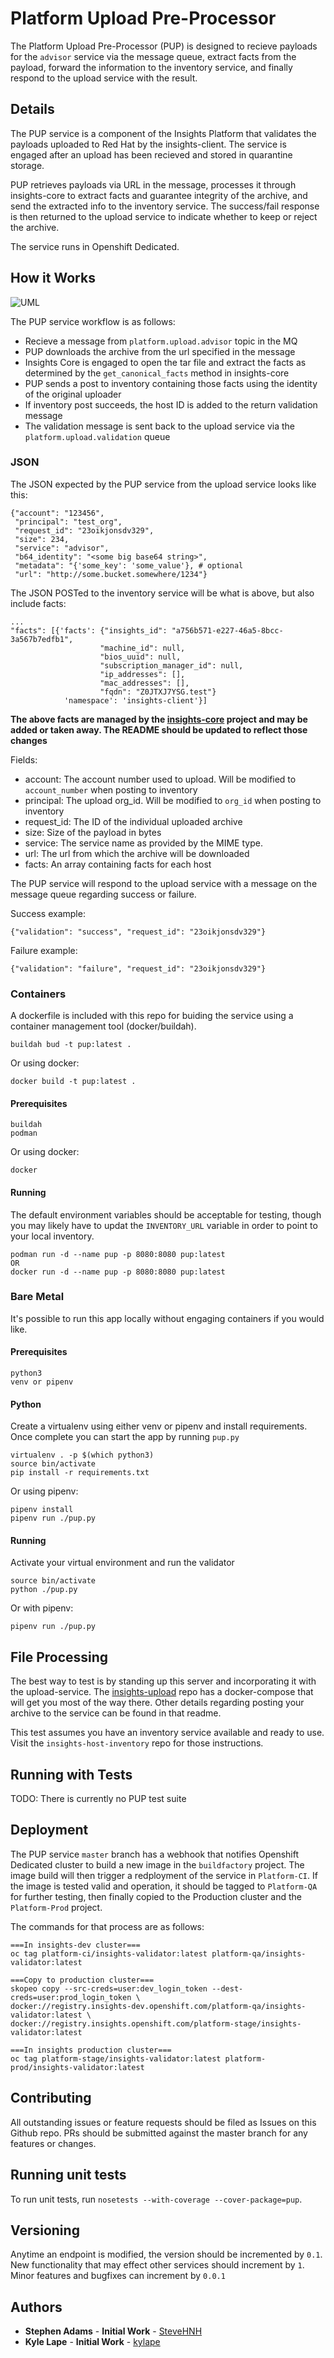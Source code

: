 # Platform Upload Pre-Processor

The Platform Upload Pre-Processor (PUP) is designed to recieve payloads for the `advisor` service
via the message queue, extract facts from the payload, forward the information to the inventory
service, and finally respond to the upload service with the result.

## Details

The PUP service is a component of the Insights Platform that validates the payloads uploaded
to Red Hat by the insights-client. The service is engaged after an upload has been recieved and stored in
quarantine storage.

PUP retrieves payloads via URL in the message, processes it through
insights-core to extract facts and guarantee integrity of the archive, and send the extracted info to the inventory service. 
The success/fail response is then returned to the upload service to indicate whether to keep or reject the archive.

The service runs in Openshift Dedicated.

## How it Works

![UML](http://www.plantuml.com/plantuml/png/VLHHJzim47xFhpXbhr31O3nK4q8JG-nXKpVO4qMHwrnQRuwT-IvbNPN_FfyJMX24I6tYpvy_V_TTd0jY5RYjRSQ6BSBivmncmMiaCcu9LzO_P4ra66qQvHWQgxZoePwqZVMgdAXoRSY7DpbhPKsfs7ZtdDOsho-Z3J7MJV2LiVYCibgORCJ1uNdKcq9Do-oRPuHWbYi6Nuqvdi8s3_YdHUB2bFaKShNGvV7xazFyOEvofRLl7Gj-9DTnGfjWd5YnWWltmrd2oVn3WUHU65SiDepKps1O6vqcIoGsBkK0Zx1Gj69S-h0HZbGCEq1csv0sMxJwDt8X8q4NPwVHDJesl4dJYl09L127sBv4hP5LJ5z5shQRkowBEGrXNVe79vaGgA1NPerG1L_FtSq9zFizuNx-oq5f9gZaFn4VLytTW-4L64UIEHrg7p1Jbe5QBIzI1l5AIh5_KvXvOc0V-Mjq7Ek4jL5mVNixIyHdtPDbmufBnMeATziy6P1gzazTTv_MHlt1xW-anZl2tkZrfozxROkLI0jvpnCvzfmwUoonOGW-YFYHZFe0PNTYnUqENtdY-FnHxiKlyWuaYZwZWrqYiIzn47_8UdBUtNSZPcuGnIgenaoeGGsL3r3xW50YAsEV9FdwOH49LqAFmG2-pFhhzx6ajtb_5dRyQ7tyFBnrW7eFnU2XRrA6LZeIAsa3FjPozqxqhgxkfQYn3qSws2zJwps_PMCl8LF3rdbquihizGo7jrJskuYijhR_0G00 "PUP Processing Flow")

The PUP service workflow is as follows:

  - Recieve a message from `platform.upload.advisor` topic in the MQ
  - PUP downloads the archive from the url specified in the message
  - Insights Core is engaged to open the tar file and extract the facts as determined by the `get_canonical_facts` method in insights-core
  - PUP sends a post to inventory containing those facts using the identity of the original uploader
  - If inventory post succeeds, the host ID is added to the return validation message
  - The validation message is sent back to the upload service via the `platform.upload.validation` queue

### JSON

The JSON expected by the PUP service from the upload service looks like this:

```
{"account": "123456",
 "principal": "test_org",
 "request_id": "23oikjonsdv329",
 "size": 234,
 "service": "advisor",
 "b64_identity": "<some big base64 string>",
 "metadata": "{'some_key': 'some_value'}, # optional
 "url": "http://some.bucket.somewhere/1234"}
```

The JSON POSTed to the inventory service will be what is above, but also include facts:

```
...
"facts": [{'facts': {"insights_id": "a756b571-e227-46a5-8bcc-3a567b7edfb1",
                    "machine_id": null,
                    "bios_uuid": null,
                    "subscription_manager_id": null,
                    "ip_addresses": [],
                    "mac_addresses": [],
                    "fqdn": "Z0JTXJ7YSG.test"}
            'namespace': 'insights-client'}]
```

**The above facts are managed by the [insights-core](https://www.github.com/RedHatInsights/insights-core) project and may be added or taken away. The README should be updated to reflect those
changes**

Fields:

  - account: The account number used to upload. Will be modified to `account_number` when posting to inventory
  - principal: The upload org_id. Will be modified to `org_id` when posting to inventory
  - request_id: The ID of the individual uploaded archive
  - size: Size of the payload in bytes
  - service: The service name as provided by the MIME type. 
  - url: The url from which the archive will be downloaded
  - facts: An array containing facts for each host
  
The PUP service will respond to the upload service with a message on the message queue regarding success or failure.

Success example:

    {"validation": "success", "request_id": "23oikjonsdv329"}

Failure example:

    {"validation": "failure", "request_id": "23oikjonsdv329"}

### Containers

A dockerfile is included with this repo for buiding the service using a container management tool (docker/buildah).

    buildah bud -t pup:latest .

Or using docker:

    docker build -t pup:latest .

#### Prerequisites

    buildah
    podman

Or using docker:

    docker

#### Running

The default environment variables should be acceptable for testing, though you may likely have to updat the `INVENTORY_URL` variable in order to point to your local inventory.

    podman run -d --name pup -p 8080:8080 pup:latest
    OR
    docker run -d --name pup -p 8080:8080 pup:latest

### Bare Metal

It's possible to run this app locally without engaging containers if you would like.

#### Prerequisites

    python3
    venv or pipenv

#### Python

Create a virtualenv using either venv or pipenv and install requirements. Once complete you can start the app by running `pup.py`

    virtualenv . -p $(which python3)
    source bin/activate
    pip install -r requirements.txt

Or using pipenv:

    pipenv install
    pipenv run ./pup.py

#### Running

Activate your virtual environment and run the validator

    source bin/activate
    python ./pup.py

Or with pipenv:

    pipenv run ./pup.py

## File Processing

The best way to test is by standing up this server and incorporating it with the upload-service. The [insights-upload](https://www.github.com/RedHatInsights/insights-upload) repo has a docker-compose that will get you most of the way there. Other details regarding
posting your archive to the service can be found in that readme.

This test assumes you have an inventory service available and ready to use. Visit the `insights-host-inventory` repo for those instructions. 

## Running with Tests

TODO: There is currently no PUP test suite

## Deployment

The PUP service `master` branch has a webhook that notifies Openshift Dedicated cluster to build a new image in the `buildfactory` project. The image build will then trigger a redployment of the service in `Platform-CI`. If the image is tested valid and operation, it should be tagged to `Platform-QA` for further testing, then finally copied to the Production cluster and the `Platform-Prod` project.

The commands for that process are as follows:

    ===In insights-dev cluster===
    oc tag platform-ci/insights-validator:latest platform-qa/insights-validator:latest
    
    ===Copy to production cluster===
    skopeo copy --src-creds=user:dev_login_token --dest-creds=user:prod_login_token \
    docker://registry.insights-dev.openshift.com/platform-qa/insights-validator:latest \
    docker://registry.insights.openshift.com/platform-stage/insights-validator:latest

    ===In insights production cluster===
    oc tag platform-stage/insights-validator:latest platform-prod/insights-validator:latest

## Contributing

All outstanding issues or feature requests should be filed as Issues on this Github repo. PRs should be submitted against the master branch for any features or changes.

## Running unit tests

To run unit tests, run `nosetests --with-coverage --cover-package=pup`.

## Versioning

Anytime an endpoint is modified, the version should be incremented by `0.1`. New functionality that may effect other services should increment by `1`. Minor features and bugfixes can increment by `0.0.1`

## Authors

* **Stephen Adams** - **Initial Work** - [SteveHNH](https://github.com/SteveHNH)
* **Kyle Lape** - **Initial Work** - [kylape](https://github.com/kylape)
